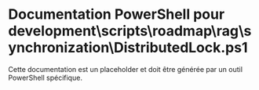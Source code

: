 # Documentation PowerShell pour development\scripts\roadmap\rag\synchronization\DistributedLock.ps1

Cette documentation est un placeholder et doit être générée par un outil PowerShell spécifique.
